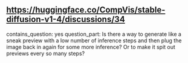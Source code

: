 ## https://huggingface.co/CompVis/stable-diffusion-v1-4/discussions/34

contains_question: yes
question_part: Is there a way to generate like a sneak preview with a low number of inference steps and then plug the image back in again for some more inference? Or to make it spit out previews every so many steps?